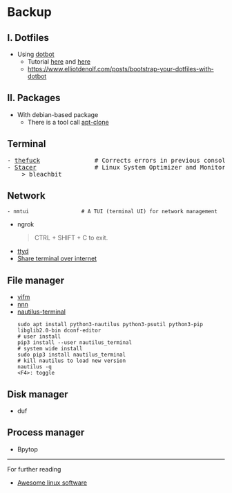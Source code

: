 # Backup
## I. Dotfiles

- Using [dotbot](https://github.com/anishathalye/dotbot)
  - Tutorial [here](https://everythingisinput.com/posts/dotfiles) and [here](https://josnun.github.io/posts/managing-dotfiles-and-zsh-with-dotbot-and-antigen/)
  - https://www.elliotdenolf.com/posts/bootstrap-your-dotfiles-with-dotbot

## II. Packages
- With debian-based package
  - There is a tool call [apt-clone](https://ostechnix.com/backup-installed-packages-and-restore-them-on-freshly-installed-ubuntu-system/) 

## Terminal

<pre>
- <a href="https://github.com/nvbn/thefuck">thefuck</a>               # Corrects errors in previous console commands.
- <a href="https://github.com/oguzhaninan/Stacer">Stacer</a>                # Linux System Optimizer and Monitoring  
    > bleachbit
</pre>

## Network

```
- nmtui                 # A TUI (terminal UI) for network management
```
- ngrok
    > CTRL + SHIFT + C to exit.
- [ttyd](https://github.com/tsl0922/ttyd)
- [Share terminal over internet](https://www.cyberciti.biz/open-source/2-apps-to-share-your-terminal-over-the-web/)
## File manager

- [vifm](https://www.tecmint.com/vifm-commandline-based-file-manager-for-linux/)
- [nnn](https://www.maketecheasier.com/nnn-file-manager-terminal/)
- [nautilus-terminal](https://github.com/flozz/nautilus-terminal)
    ```shell script
    sudo apt install python3-nautilus python3-psutil python3-pip libglib2.0-bin dconf-editor
    # user install
    pip3 install --user nautilus_terminal
    # system wide install
    sudo pip3 install nautilus_terminal
    # kill nautilus to load new version
    nautilus -q
    <F4>: toggle
    ```

## Disk manager
- duf

## Process manager
- Bpytop



-------------------
For further reading
- [Awesome linux software](https://www.fossmint.com/awesome-linux-software/)
